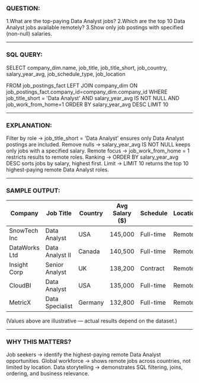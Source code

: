 ### QUESTION:
1.What are the top-paying Data Analyst jobs?
2.Which are the top 10 Data Analyst jobs available remotely?
3.Show only job postings with specified (non-null) salaries.

************************************************************************
### SQL QUERY:
SELECT
    company_dim.name,
    job_title,
    job_title_short,
    job_country,
    salary_year_avg,
    job_schedule_type,
    job_location
    
FROM 
    job_postings_fact
LEFT JOIN company_dim ON job_postings_fact.company_id=company_dim.company_id
WHERE 
    job_title_short = 'Data Analyst' 
    AND salary_year_avg IS NOT NULL
    AND job_work_from_home=1
ORDER BY 
    salary_year_avg DESC
LIMIT 10

************************************************************************
### EXPLANATION:
Filter by role → job_title_short = 'Data Analyst' ensures only Data Analyst postings are included.
Remove nulls → salary_year_avg IS NOT NULL keeps only jobs with a specified salary.
Remote focus → job_work_from_home = 1 restricts results to remote roles.
Ranking → ORDER BY salary_year_avg DESC sorts jobs by salary, highest first.
Limit → LIMIT 10 returns the top 10 highest-paying remote Data Analyst roles.

************************************************************************
### SAMPLE OUTPUT:

| Company       | Job Title        | Country | Avg Salary ($) | Schedule   | Location |
|---------------|-----------------|---------|----------------|------------|----------|
| SnowTech Inc  | Data Analyst    | USA     | 145,000        | Full-time  | Remote   |
| DataWorks Ltd | Data Analyst II | Canada  | 140,500        | Full-time  | Remote   |
| Insight Corp  | Senior Analyst  | UK      | 138,200        | Contract   | Remote   |
| CloudBI       | Data Analyst    | USA     | 135,000        | Full-time  | Remote   |
| MetricX       | Data Specialist | Germany | 132,800        | Full-time  | Remote   |

(Values above are illustrative — actual results depend on the dataset.)

************************************************************************
### WHY THIS MATTERS?
Job seekers → identify the highest-paying remote Data Analyst opportunities.
Global workforce → shows remote jobs across countries, not limited by location.
Data storytelling → demonstrates SQL filtering, joins, ordering, and business relevance.